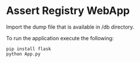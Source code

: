 # Assert Registry WebApp

Import the dump file that is available in /db directory.

To run the application execute the following:

```shell
pip install flask
python App.py
```

